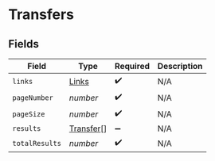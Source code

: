 # Transfers


## Fields

| Field                                         | Type                                          | Required                                      | Description                                   |
| --------------------------------------------- | --------------------------------------------- | --------------------------------------------- | --------------------------------------------- |
| `links`                                       | [Links](../../models/shared/links.md)         | :heavy_check_mark:                            | N/A                                           |
| `pageNumber`                                  | *number*                                      | :heavy_check_mark:                            | N/A                                           |
| `pageSize`                                    | *number*                                      | :heavy_check_mark:                            | N/A                                           |
| `results`                                     | [Transfer](../../models/shared/transfer.md)[] | :heavy_minus_sign:                            | N/A                                           |
| `totalResults`                                | *number*                                      | :heavy_check_mark:                            | N/A                                           |